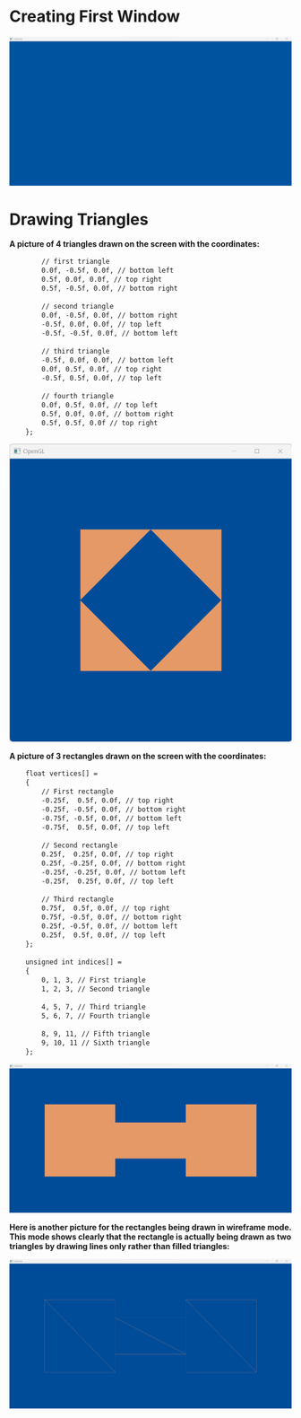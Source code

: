 # Creating First Window

![Picture](first_window.png)

# Drawing Triangles

**A picture of 4 triangles drawn on the screen with the coordinates:**

```
        // first triangle
        0.0f, -0.5f, 0.0f, // bottom left
        0.5f, 0.0f, 0.0f, // top right
        0.5f, -0.5f, 0.0f, // bottom right

        // second triangle
        0.0f, -0.5f, 0.0f, // bottom right
        -0.5f, 0.0f, 0.0f, // top left
        -0.5f, -0.5f, 0.0f, // bottom left

        // third triangle
        -0.5f, 0.0f, 0.0f, // bottom left
        0.0f, 0.5f, 0.0f, // top right
        -0.5f, 0.5f, 0.0f, // top left

        // fourth triangle
        0.0f, 0.5f, 0.0f, // top left
        0.5f, 0.0f, 0.0f, // bottom right
        0.5f, 0.5f, 0.0f // top right
    };
```

![Picture](4_triangles_draw.png)

**A picture of 3 rectangles drawn on the screen with the coordinates:**

```
    float vertices[] =
    {
        // First rectangle
        -0.25f,  0.5f, 0.0f, // top right
        -0.25f, -0.5f, 0.0f, // bottom right
        -0.75f, -0.5f, 0.0f, // bottom left
        -0.75f,  0.5f, 0.0f, // top left

        // Second rectangle
        0.25f,  0.25f, 0.0f, // top right
        0.25f, -0.25f, 0.0f, // bottom right
        -0.25f, -0.25f, 0.0f, // bottom left
        -0.25f,  0.25f, 0.0f, // top left

        // Third rectangle
        0.75f,  0.5f, 0.0f, // top right
        0.75f, -0.5f, 0.0f, // bottom right
        0.25f, -0.5f, 0.0f, // bottom left
        0.25f,  0.5f, 0.0f, // top left
    };
    
    unsigned int indices[] =
    {
        0, 1, 3, // First triangle
        1, 2, 3, // Second triangle

        4, 5, 7, // Third triangle
        5, 6, 7, // Fourth triangle

        8, 9, 11, // Fifth triangle
        9, 10, 11 // Sixth triangle
    };
```

![Picture](3_rectangles_draw.png)

**Here is another picture for the rectangles being drawn in wireframe mode. This mode shows clearly that the rectangle is actually being drawn as two triangles by drawing lines only rather than filled triangles:**

![Picture](3_rectangles_draw_wireframe_mode.png)